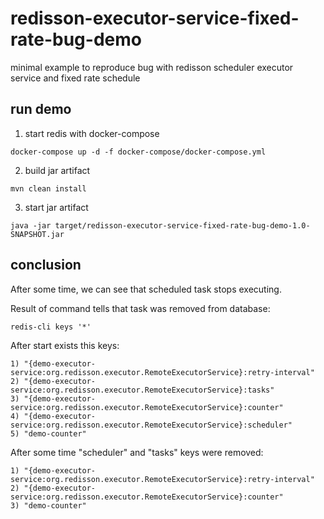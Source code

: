 # redisson-executor-service-fixed-rate-bug-demo
minimal example to reproduce bug with redisson scheduler executor service and fixed rate schedule

## run demo
1. start redis with docker-compose
```shell
docker-compose up -d -f docker-compose/docker-compose.yml
```
2. build jar artifact
```shell
mvn clean install
```
3. start jar artifact
```shell
java -jar target/redisson-executor-service-fixed-rate-bug-demo-1.0-SNAPSHOT.jar
```

## conclusion
After some time, we can see that scheduled task stops executing.

Result of command tells that task was removed from database:
```shell
redis-cli keys '*'
```
After start exists this keys:
```
1) "{demo-executor-service:org.redisson.executor.RemoteExecutorService}:retry-interval"
2) "{demo-executor-service:org.redisson.executor.RemoteExecutorService}:tasks"
3) "{demo-executor-service:org.redisson.executor.RemoteExecutorService}:counter"
4) "{demo-executor-service:org.redisson.executor.RemoteExecutorService}:scheduler"
5) "demo-counter"
```
After some time "scheduler" and "tasks" keys were removed:  
```
1) "{demo-executor-service:org.redisson.executor.RemoteExecutorService}:retry-interval"
2) "{demo-executor-service:org.redisson.executor.RemoteExecutorService}:counter"
3) "demo-counter"
```
